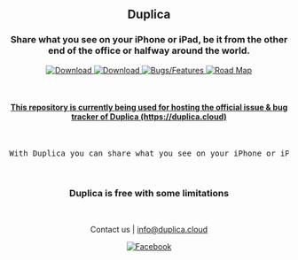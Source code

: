<h2 align="middle">Duplica</p>
<h3 align="middle">Share what you see on your iPhone or iPad, be it from the other end of the office or halfway around the world.</h3>

<p align="center">    
    <a target="_blank" href="https://duplica.cloud/">
        <img src="https://img.shields.io/badge/-Official%20Website-F4133F?style=for-the-badge" alt="Download">
    </a>
    <a target="_blank" href="https://apps.apple.com/it/app/id1552623883?ref=duplica.cloud">
        <img src="https://img.shields.io/badge/-Download-ff9600?style=for-the-badge" alt="Download">
    </a>
    <a href="https://github.com/Duplica-cloud/Duplica/issues">
        <img src="https://img.shields.io/badge/-Bugs%20%2F%20Features-7057ff?style=for-the-badge" alt="Bugs/Features">
    </a>
    <a href="https://github.com/Duplica-cloud/Duplica/projects">
        <img src="https://img.shields.io/badge/-Road%20Map-blue?style=for-the-badge" alt="Road Map">
    </a>
</p>

<br>

<h4 align="middle">
    <u>
        This repository is currently being used for hosting the official issue 
        & bug tracker of Duplica (https://duplica.cloud)
    </u>
</h4>


<br>
<pre align="middle">
With Duplica you can share what you see on your iPhone or iPad on a webbrowser
</pre>

<br>


<h3 align="middle">Duplica is free with some limitations</h3>

<br>

<p align="center">
    Contact us | 
    <a href="mailto:info@duplica.cloud">info@duplica.cloud</a>
</p>

<p align="center">
    <a href="https://www.producthunt.com/posts/duplica">
        <img src="https://img.shields.io/badge/-Facebook-3b5998?style=for-the-badge" alt="Facebook">
    </a>
</p>
